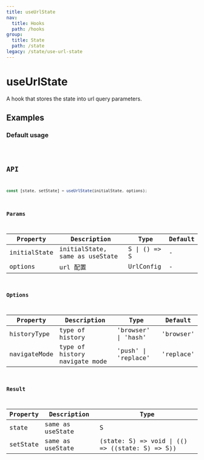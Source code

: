 ```yaml
---
title: useUrlState
nav:
  title: Hooks
  path: /hooks
group:
  title: State
  path: /state
legacy: /state/use-url-state
---
```


# useUrlState

A hook that stores the state into url query parameters.

## Examples

### Default usage

<code src="./demo/demo1.tsx" />

## API

```typescript
const [state, setState] = useUrlState(initialState, options);
```


### Params

| Property | Description                         | Type                   | Default |
|---------|----------------------------------------------|------------------------|--------|
| initialState | initialState, same as useState      | S \| () => S                    | -      |
| options | url 配置                       | UrlConfig                    | -      |

### Options

| Property | Description                            | Type                   | Default |
|------|--------------|--------|--------|
| historyType | type of history  | 'browser' \| 'hash' |  'browser'    |
| navigateMode | type of history navigate mode | 'push' \| 'replace' | 'replace'    |

### Result

| Property | Description                                         | Type                 |
|----------|------------------------------------------|------------|
| state  | same as useState                             | S    |
| setState     | same as useState                             |  (state: S) => void \| (() => ((state: S) => S))      |
